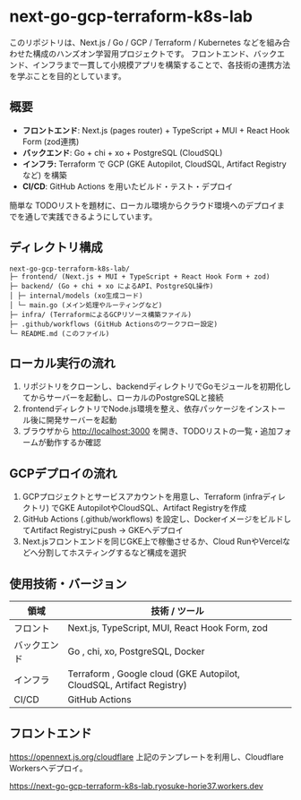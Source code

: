 # next-go-gcp-terraform-k8s-lab

このリポジトリは、Next.js / Go / GCP / Terraform / Kubernetes などを組み合わせた構成のハンズオン学習用プロジェクトです。
フロントエンド、バックエンド、インフラまで一貫して小規模アプリを構築することで、各技術の連携方法を学ぶことを目的としています。

## 概要

- **フロントエンド**: Next.js (pages router) + TypeScript + MUI + React Hook Form (zod連携)
- **バックエンド**: Go + chi + xo + PostgreSQL (CloudSQL)
- **インフラ:** Terraform で GCP (GKE Autopilot, CloudSQL, Artifact Registry など) を構築
- **CI/CD**: GitHub Actions を用いたビルド・テスト・デプロイ

簡単な TODOリストを題材に、ローカル環境からクラウド環境へのデプロイまでを通しで実践できるようにしています。

## ディレクトリ構成

```text
next-go-gcp-terraform-k8s-lab/
├─ frontend/ (Next.js + MUI + TypeScript + React Hook Form + zod)
├─ backend/ (Go + chi + xo によるAPI、PostgreSQL操作)
│ ├─ internal/models (xo生成コード)
│ └─ main.go (メイン処理やルーティングなど)
├─ infra/ (TerraformによるGCPリソース構築ファイル)
├─ .github/workflows (GitHub Actionsのワークフロー設定)
└─ README.md (このファイル)
```

## ローカル実行の流れ

1. リポジトリをクローンし、backendディレクトリでGoモジュールを初期化してからサーバーを起動し、ローカルのPostgreSQLと接続
2. frontendディレクトリでNode.js環境を整え、依存パッケージをインストール後に開発サーバーを起動
3. ブラウザから <http://localhost:3000> を開き、TODOリストの一覧・追加フォームが動作するか確認

## GCPデプロイの流れ

1. GCPプロジェクトとサービスアカウントを用意し、Terraform (infraディレクトリ) でGKE AutopilotやCloudSQL、Artifact Registryを作成
2. GitHub Actions (.github/workflows) を設定し、DockerイメージをビルドしてArtifact Registryにpush → GKEへデプロイ
3. Next.jsフロントエンドを同じGKE上で稼働させるか、Cloud RunやVercelなどへ分割してホスティングするなど構成を選択

## 使用技術・バージョン

| 領域 | 技術 / ツール |
|------------|-------------------------------------------------------------------------------|
| フロント   | Next.js, TypeScript, MUI, React Hook Form, zod  |
| バックエンド| Go , chi, xo, PostgreSQL, Docker |
| インフラ   | Terraform , Google cloud (GKE Autopilot, CloudSQL, Artifact Registry) |
| CI/CD  | GitHub Actions |

## フロントエンド

<https://opennext.js.org/cloudflare>
上記のテンプレートを利用し、Cloudflare Workersへデプロイ。

<https://next-go-gcp-terraform-k8s-lab.ryosuke-horie37.workers.dev>
